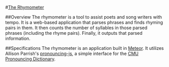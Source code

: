 #[The Rhymometer](https://www.rhymeometer.herokuapp.com)

##Overview
The rhymometer is a tool to assist poets and song writers with tempo. It is a web-based application that parses phrases and finds rhyming pairs in them. It then counts the number of syllables in those parsed phrases (including the rhyme pairs). Finally, it outputs that parsed information.

##Specifications
The rhymometer is an application built in [Meteor](https://www.meteor.com/).
It utilizes Allison Parrish's [pronouncing-js](https://github.com/aparrish/pronouncingjs), 
a simple interface for the [CMU Pronouncing Dictionary](http://www.speech.cs.cmu.edu/cgi-bin/cmudict).
